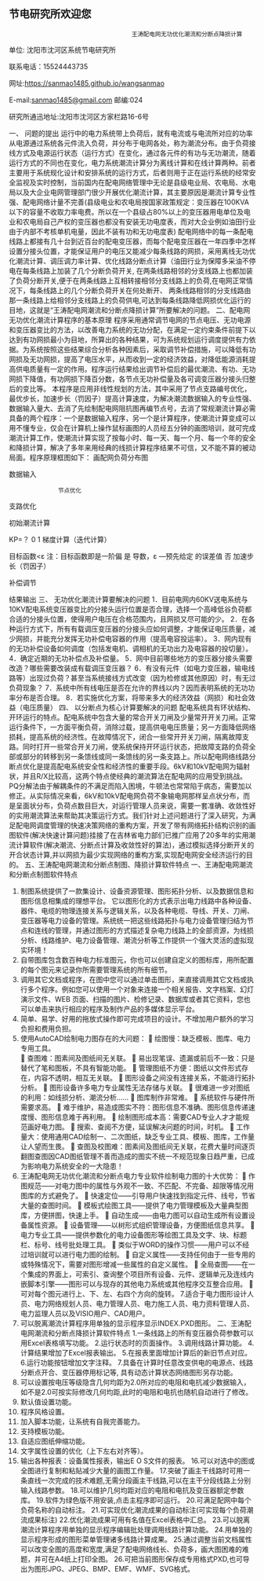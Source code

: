 ##                                                             节电研究所欢迎您     


                                       王涛配电网无功优化潮流和分断点降损计算

单位: 沈阳市沈河区系统节电研究所

联系电话：15524443735

网址:https://sanmao1485.github.io/wangsanmao

E-mail:sanmao1485@gmail.com    邮编:024

研究所通迅地址:沈阳市沈河区方家栏路16-6号



一、	问题的提出
运行中的电力系统带上负荷后，就有电流或与电流所对应的功率从电源通过系统各元件流入负荷，并分布于电网各处，称为潮流分布。由于负荷接线方式及电源运行状态（运行方式）在变化，通过各元件的有功与无功潮流，随着运行方式的不同也在变化，电力系统潮流计算分为离线计算和在线计算两种。前者主要用于系统规化设计和安排系统的运行方式，后者则用于正在运行系统的经常安全监视及实时控制，当前国内在配电网络管理中无论是县级电业局、农电局、水电局以及大企业电网管理部门很少开展优化潮流计算，其主要原因是潮流计算专业性强、配电网络计量不完善(县级电业和农电局按国家政策规定：变压器在100KVA以下的容量不收取力率电费。所以在一个县级占80%以上的变压器用电单位及电业和农电局自己产权的变压器也都没有安装无功电度表，而对大企业例如油田行业由于内部不考核单机电量，因此不装有功和无功电度表) 配电网络中的每一条配电线路上都接有几十台到近百台的配电变压器，而每个配电变压器在一年四季中怎样设置分接头位置，才能保证用户的电压又能减少每条线路的网损，采用离线无功优化潮流计算、调压调力率计算、优化线路分断点计算（油田行业为保障多采油不停电在每条线路上加装了几个分断负荷开关, 在两条线路相邻的分支线路上也都加装了负荷分断开关,便于在两条线路上互相转接相邻分支线路上的负荷,在电网正常情况下，每条线路上的几个分断负荷开关在何处断开、 两条线路相邻的分支线路由那一条线路上给相邻分支线路上的负荷供电,可达到每条线路降低网损优化运行的目地，这就是“王涛配电网潮流和分断点降损计算”所要解决的问题。
二、配电网无功优化潮流计算程序的基本原理
程序采用通常调节电网的节点电压、无功电源和变压器变比的方法，以改善电力系统的无功分配，在满足一定约束条件前提下以达到有功网损最小为目地，所算出的各种结果，可为系统规划运行调度提供有力依据。为系统按照这些结果综合分析各种因素后，采取调节补偿措施，可以降低有功网损及无功网损，提高了电压水平，从而收到一定的经济效益，对降低能源消耗提高供电质量有一定的作用。程序运行结果给出调节补偿后的最优潮流、有功、无功网损下降值，有功网损下降百分数，各节点无功补偿量及各可调变压器分接头归整后的变比等。
本程序是应用非线性规划的方法，其中采用了节点支路编号优化，最优步长，加速步长（罚因子）提高计算速度，为解决潮流数据输入的专业性强、数据输入量大、去消了先绘制配电网阻抗图再编节点号，去消了常规潮流计算必需具备的两个程序：一个是数据输入程序，另一个是计算程序，使潮流计算变成可以用不懂专业，仅会在计算机上操作鼠标画图的人员经五分钟的画图培训，就可完成潮流计算工作，使潮流计算实现了按每小时、每一天、每一个月、每一个年的安全和降损计算，解决了多年来用经典的线损计算程序结果不可信，又不能不算的被动局面。程序原理框图如下：
      画配网负荷分布图
         
数据输入

                  节点优化

支路优化

初始潮流计算
 
KP=？   0
1
梯度计算（迭代计算）

目标函数<ε
注：目标函数即是一阶偏        是
导数，ε —预先给定
的误差值
     否
加速步长（罚因子）

补偿调节

结果输出
三、	无功优化潮流计算要解决的问题
1．目前电网内60KV送电系统与10KV配电系统变压器变比的分接头运行位置是否合理，选择一个高峰低谷负荷都合适的分接头位置，使得用户电压在合格范围内，且网损又尽可能的少。
2．在各种运行方式下，所有有载调压变压器的分接头应如何调整，才能保证电压质量，减少网损，并能充分发挥无功补偿电容器的作用（提高电容投运率）。
3．网内现有的无功补偿设备如何调度（包括发电机、调相机的无功出力及电容器的投切量）。
4．确定近期的无功补偿点及补偿量。
5．网中目前哪些地方的变压器分接头需要改造？哪些需要改装成有载调压变压器？
6．有没有元件（如电力变压器，输电线路等）出现过负荷？甚至当系统接线方式改变（因为检修或其他原因）时，有无过负荷现象？
 7．系统中所有线电压是否在允许的界线以内？因而表明系统的无功功率分布是否合理。
8．若实施优化方案，将带来多大的经济效益（网损）和社会效益（电压质量）
四、	以分断点为核心计算要解决的问题
配电系统具有环状结构、开环运行的特点。配电系统中包含大量的常合开关刀闸及少量常开开关刀闸。正常运行条件下，一方面平衡负荷，消除过载，提高供电电压质量；另一方面降低网络损耗，提高系统的经济性。在故障情况下，闭合一些常开开关刀闸，隔离故障支路。同时打开一些常合开关刀闸，使系统保持开环运行状态，把故障支路的负荷全部或部分的转移到另一条馈线或同一条馈线的另一条支路上。所以配电网络线路分断点优化是提高配电系统安全性和经济性的重要手段。6kV和10kV配电网为辐射状，并且R/X比较高，这两个特点使经典的潮流算法在配电网的应用受到挑战。PQ分解法由于解耦条件的不满足而陷入困境，牛顿法也常常陷于病态，需要加以修正。从实际情况来看，6kV和10kV配电网负荷不象输电网那样呈点状分布，而是呈面状分布，负荷点数目巨大，对运行管理人员来说，需要一套准确、收敛性好的实用潮流算法来帮助其决策运行方式。我们针对上述问题进行了深入研究，为满足配电网调度管理的快速决策网络的重构方案，开发了带有网络拓扑结构识别的画图软件(解决快速计算问题)挂接了在吉林省电力部们已推广应用了20多年的实用潮流计算软件(解决潮流、分断点计算及收敛性好的算法)，通过模拟选择分断开关的开合状态计算,并以网损为最少实现网络的重构方案,实现配电网安全经济运行的目的。
五、王涛配电网潮流和分断点制图、降损计算软件特点
一、王涛配电网潮流和分断点制图软件特点
1. 制图系统提供了一款集设计、设备资源管理、图形拓扑分析、以及数据信息和图形信息相集成的理想平台。 它以图形化的方式表示出电力线路中各种设备、器件、电缆的物理连接关系与逻辑关系，以及各种电缆、导线、开关、刀闸、变压器等电力设备的管理。系统统一把这些线路拓扑与电力设备管理归结为节点和连线的管理，并通过图形的方式描述复杂电力线路上的全部资源，为线损分析、线路维护、电力设备管理、潮流分析等工作提供一个强大灵活的虚拟现实环境！
2. 自带图库包含数百种电力标准图元，你也可以创建自定义的图标库，用所配置的每个图元来记录你所需要管理系统的所有细节。
3. 调用其它文档或程序，在图中您可以通过单击图形，来直接调用其它文档或执行多个程序。例如您可以使用一个对象来连接一个相关报告、文字档案、幻灯演示文件、WEB 页面、扫描的图片、检修记录、数据库或者其它资料，您也可以单击来执行相应的程序及制作产品的多媒体显示平台。 
4. 简单、易学、好用的拖放式操作即可完成项目的设计。不增加用户额外的学习负担和费用负担。
5. 使用AutoCAD绘制电力图存在的大问题：
	绘图慢：缺乏模板、图库、电力专用工具。                                                         
	查图难：图素间及图纸间无关联。
	易出现笔误、遗漏或前后不一致：只是替代了笔和图板，不具有智能功能。
	管理图纸不方便：图纸以文件形式存在，内容不透明，相互无关联。
	图形设备之间没有连接关系，不能进行拓扑分析。
	图形设备许多电力专业属性无法存储与关联。
	很难进一步对图纸的利用：如线损分析、潮流分析……
	图库制作非常难。
	系统软件与硬件所需要求高。
	难于维护，易造成图实不符：图形信息不准确、图形信息传递速度慢、图形信息难于再利用。
	绘制图形成本高：需要CAD专业人才才能规范画好电力图。
	搜索、查阅不方便，延误解决问题的时间，时机。
	工作量大：使用通用CAD绘制一、二次图纸，缺乏专业工具、模板、图库，工作量让人望而生畏。
	查图及校图难：图素间及图纸间无关联，花费大量时间逐页翻图查图因CAD图纸管理不善而造成的图实不统一不规范现象日趋严重，已成为影响电力系统安全的一大隐患！
6. 王涛配电网无功优化潮流和分断点电力专业软件绘制电力图的十大优势：
	作图规范——对电力图中的属性与外观不一致、不匹配、不完备、超限等情况用图库的方式避免了。
	快速定位——引导用户快速找到指定元件、线号，节省大量的查图时间。
	模板式绘图工具——提供了电力管理模板及大量典型图库，方便拼图，快速上手。
	自动生成——由电力图可以自动生成所有设置设备属性资源。
	设备管理——以树形式组织管理设备，方便图纸信息共享。
	电力专业工具——提供参数化的电力设备图形等绘图工具及文字、块、标题栏、标号、线号批处理工具。
	类似于WORD的操作习惯——用户可以不经过培训就可以进行电力图的绘制。
	自定义属性——支持任何由于一些专用的或特殊情况下，需要对图形增减一些属性的自定义属性。
	全局查图——在一个集成的界面上，可索引、查询整个项目所有设备、元件、逻辑单元及连线内嵌脚本引擎——图形可以与现存的其他电力系统或其他程序交互整合应用。
	可对每个图元进行上、下、左、右四个方向的旋转。
7.适合于电力图形设计人员、电力网络规划人员、电力管理人员、电力施工人员、电力资料管理人员、电力监理人员以及VISIO用户、CAD用户。
8. 可以脱离潮流计算程序用单独的显示程序显示INDEX.PXD图形。
二、王涛配电网潮流和分断点降损计算软件特点
1.一条线路上的所有变压器负荷参数可以用Excel表格填写功能。
2.运行状态时的页面操作。
3.调用线路计算功能。
4.计算结果增加了Excel报表输出。
5.在报表里面增加计算后的新旧节点对应。
6.运行功能按钮增加文字注释。
7.具备在计算时任意改变供电的电源点、线路分断点开合、变压器停用标记等, 具有动态计算状态网络图形另存功能。
8. 可以设置按电压等级隐含几何均距为2.0所对应的电阻和电抗减少数据输入，如不是2.0可按实际修改几何均距,此时的电阻和电抗也随机自动进行了修改。
9. 默认值设置功能。
10. 程序风格设置。
11. 加入脚本功能，让系统有自我完善能力。
12. 支持模板功能。
13. 自适应图纸伸缩功能。
14. 文字属性设置的优化（上下左右对齐等）。
15. 输出各种报表：设备属性报表，输出E O S文件的报表。
16.可以对选中的图或全图进行复制和粘贴减少大量的画图工作量。
17.突破了画主干线路时可用一条直线一次完成的技术难题,无需分段画主干线路,可以在主干分段线路上分别输入线路参数。
18.可以维护几何均距对应的电阻和电抗及变压器额定参数库。
19.软件为绿色版不用安装,点击主程序即可运行。
20.可满足配网中每个负荷名称的自动标注。
21.可实现优化潮流成果的自动标注(可实现每个负荷潮流成果标注)
22.优化潮流成果可用有名值在Excel表格中汇总。
23.可以脱离潮流计算程序用单独的显示程序编辑批处理调用线路计算功能。
24.用单独的显示程序形成的图形菜单管理诸多线路计算成果。
25.通过调整当前文档属性可以改变全图的高度和宽度,满足了配电网络线长、负荷多，画大图困难的难题，并可在A4纸上打印全图。
26.可把当前图形保存成专用格式PXD,也可导出为图形JPG、JPEG、BMP、EMF、WMF、SVG格式。
	
